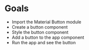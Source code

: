 # Goals

- Import the Material Button module
- Create a button component
- Style the button component
- Add a button to the app component
- Run the app and see the button

